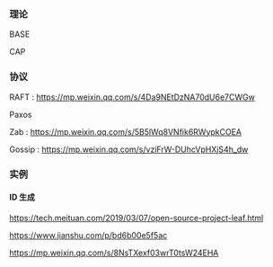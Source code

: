 

### 理论

BASE

CAP

### 协议

RAFT : https://mp.weixin.qq.com/s/4Da9NEtDzNA70dU6e7CWGw

Paxos

Zab : https://mp.weixin.qq.com/s/5B5lWq8VNfik6RWypkCOEA

Gossip : https://mp.weixin.qq.com/s/vziFrW-DUhcVpHXjS4h_dw



### 实例

#### ID 生成

https://tech.meituan.com/2019/03/07/open-source-project-leaf.html

https://www.jianshu.com/p/bd6b00e5f5ac

https://mp.weixin.qq.com/s/8NsTXexf03wrT0tsW24EHA
